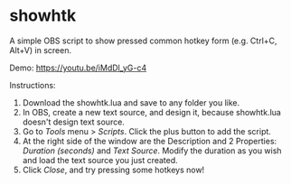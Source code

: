 # showhtk
A simple OBS script to show pressed common hotkey form (e.g. Ctrl+C, Alt+V) in screen.

Demo: https://youtu.be/iMdDl_yG-c4

Instructions:
1. Download the showhtk.lua and save to any folder you like.
2. In OBS, create a new text source, and design it, because showhtk.lua doesn't design text source.
3. Go to *Tools* menu > *Scripts*. Click the plus button to add the script.
4. At the right side of the window are the Description and 2 Properties: *Duration (seconds)* and *Text Source*. Modify the duration as you wish and load the text source you just created.
5. Click *Close*, and try pressing some hotkeys now!
